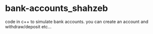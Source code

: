 # bank-accounts_shahzeb
code in c++ to simulate bank accounts. you can create an account and withdraw/deposit etc...
